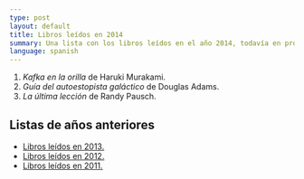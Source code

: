 ```yaml
---
type: post
layout: default
title: Libros leídos en 2014
summary: Una lista con los libros leídos en el año 2014, todavía en progreso.
language: spanish
---
```


1. *Kafka en la orilla* de Haruki Murakami.
2. *Guía del autoestopista galáctico* de Douglas Adams.
3. *La última lección* de Randy Pausch.

## Listas de años anteriores

- [Libros leídos en 2013.](/blog/2013/02/27/libros-leidos-en-2013.html)
- [Libros leídos en 2012.](/blog/2012/01/24/libros-leidos-en-2012.html)
- [Libros leídos en 2011.](/blog/2011/06/23/libros-leidos-en-2011.html)
